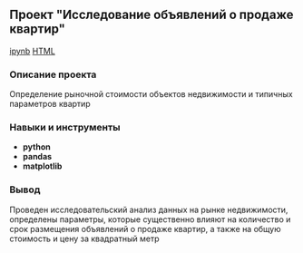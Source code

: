 ## Проект "Исследование объявлений о продаже квартир"

[ipynb](https://github.com/OlgaGertner/portfolio/blob/main/1.%20%D0%90%D0%BD%D0%B0%D0%BB%D0%B8%D0%B7%20%D1%80%D1%8B%D0%BD%D0%BA%D0%B0%20%D0%BD%D0%B5%D0%B4%D0%B2%D0%B8%D0%B6%D0%B8%D0%BC%D0%BE%D1%81%D1%82%D0%B8/EDA_estate_market.ipynb)   [HTML](https://github.com/OlgaGertner/portfolio/blob/main/1.%20%D0%90%D0%BD%D0%B0%D0%BB%D0%B8%D0%B7%20%D1%80%D1%8B%D0%BD%D0%BA%D0%B0%20%D0%BD%D0%B5%D0%B4%D0%B2%D0%B8%D0%B6%D0%B8%D0%BC%D0%BE%D1%81%D1%82%D0%B8/EDA_estate_market.html)

### Описание проекта

Определение рыночной стоимости объектов недвижимости и типичных параметров квартир

### Навыки и инструменты

- **python**
- **pandas**
-  **matplotlib**

### Вывод

Проведен исследовательский анализ данных на рынке недвижимости, определены параметры, которые существенно влияют на количество и срок размещения объявлений о продаже квартир, а также на общую стоимость и цену за квадратный метр
